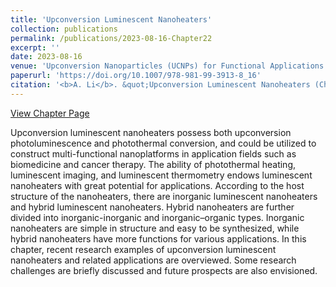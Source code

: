 ```yaml
---
title: 'Upconversion Luminescent Nanoheaters'
collection: publications
permalink: /publications/2023-08-16-Chapter22
excerpt: ''
date: 2023-08-16
venue: 'Upconversion Nanoparticles (UCNPs) for Functional Applications (Book), <i>Springer Nature<i>'
paperurl: 'https://doi.org/10.1007/978-981-99-3913-8_16'
citation: '<b>A. Li</b>. &quot;Upconversion Luminescent Nanoheaters (Chapter)&quot;. In: Upconversion Nanoparticles (UCNPs) for Functional Applications (pp 437–464), Progress in Optical Science and Photonics, <i>Springer Nature<i>, Singapore, 2023.'
---
```

[View Chapter Page](https://link.springer.com/chapter/10.1007/978-981-99-3913-8_16)

Upconversion luminescent nanoheaters possess both upconversion photoluminescence and photothermal conversion, and could be utilized to construct multi-functional nanoplatforms in application fields such as biomedicine and cancer therapy. The ability of photothermal heating, luminescent imaging, and luminescent thermometry endows luminescent nanoheaters with great potential for applications. According to the host structure of the nanoheaters, there are inorganic luminescent nanoheaters and hybrid luminescent nanoheaters. Hybrid nanoheaters are further divided into inorganic-inorganic and inorganic–organic types. Inorganic nanoheaters are simple in structure and easy to be synthesized, while hybrid nanoheaters have more functions for various applications. In this chapter, recent research examples of upconversion luminescent nanoheaters and related applications are overviewed. Some research challenges are briefly discussed and future prospects are also envisioned.
